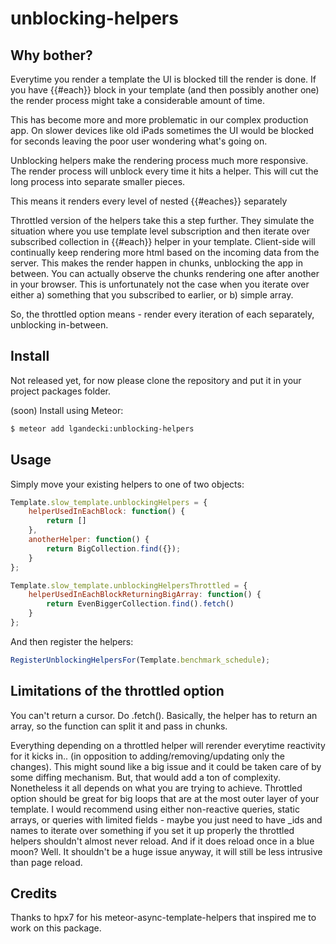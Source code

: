 unblocking-helpers
============================


## Why bother?

Everytime you render a template the UI is blocked till the render is done. If you have {{#each}} block in your template (and then possibly another one) the render process might take a considerable amount of time.

This has become more and more problematic in our complex production app. On slower devices like old iPads sometimes the UI would be blocked for seconds leaving the poor user wondering what's going on.

 Unblocking helpers make the rendering process much more responsive. The render process will unblock every time it hits a helper. This will cut the long process into separate smaller pieces.

 This means it renders every level of nested {{#eaches}} separately

 Throttled version of the helpers take this a step further. They simulate the situation where you use template level subscription and then iterate over subscribed collection in {{#each}} helper in your template. Client-side will continually keep rendering more html based on the incoming data from the server. This makes the render happen in chunks, unblocking the app in between.
 You can actually observe the chunks rendering one after another in your browser. This is unfortunately not the case when you iterate over either
 a) something that you subscribed to earlier, or
 b) simple array.

 So, the throttled option means - render every iteration of each separately, unblocking in-between.


## Install

Not released yet, for now please clone the repository and put it in your project packages folder.

(soon) Install using Meteor:

```sh
$ meteor add lgandecki:unblocking-helpers
```


## Usage

Simply move your existing helpers to one of two objects:

```javascript
Template.slow_template.unblockingHelpers = {
	helperUsedInEachBlock: function() {
		return []
	},
	anotherHelper: function() {
		return BigCollection.find({});
	}
};

Template.slow_template.unblockingHelpersThrottled = {
	helperUsedInEachBlockReturningBigArray: function() {
		return EvenBiggerCollection.find().fetch()
	}
}; 
```

And then register the helpers:
```javascript
RegisterUnblockingHelpersFor(Template.benchmark_schedule);
```

## Limitations of the throttled option

You can't return a cursor. Do .fetch(). Basically, the helper has to return an array, so the function can split it and pass in chunks.

 Everything depending on a throttled helper will rerender everytime reactivity for it kicks in.. (in opposition to adding/removing/updating only the changes).
 This might sound like a big issue and it could be taken care of by some diffing mechanism. But, that would add a ton of complexity. Nonetheless it all depends on what you are trying to achieve. Throttled option should be great for big loops that are at the most outer layer of your template. I would recommend using either non-reactive queries, static arrays, or queries with limited fields - maybe you just need to have _ids and names to iterate over something if you set it up properly the throttled helpers shouldn't almost never reload. And if it does reload once in a blue moon? Well. It shouldn't be a huge issue anyway, it will still be less intrusive than page reload. 
  
## Credits

Thanks to hpx7 for his meteor-async-template-helpers that inspired me to work on this package. 
